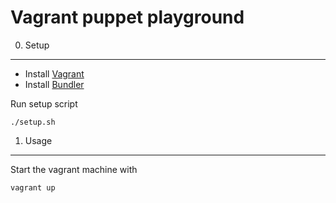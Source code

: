 Vagrant puppet playground
=========================

0. Setup
--------

* Install [Vagrant](http://www.vagrantup.com/)
* Install [Bundler](http://bundler.io/)

Run setup script

```
./setup.sh
```

1. Usage
--------

Start the vagrant machine with

```
vagrant up
```
